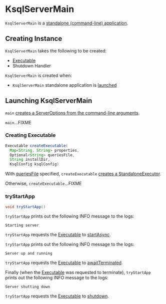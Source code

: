 # KsqlServerMain

`KsqlServerMain` is a [standalone (command-line) application](#main).

## Creating Instance

`KsqlServerMain` takes the following to be created:

* <span id="executable"> [Executable](Executable.md)
* <span id="shutdownHandler"> Shutdown Handler

`KsqlServerMain` is created when:

* `KsqlServerMain` standalone application is [launched](#main)

## <span id="main"> Launching KsqlServerMain

`main` [creates a ServerOptions from the command-line arguments](ServerOptions.md#parse).

`main`...FIXME

### <span id="createExecutable"> Creating Executable

```java
Executable createExecutable(
  Map<String, String> properties,
  Optional<String> queriesFile,
  String installDir,
  KsqlConfig ksqlConfig)
```

With [queriesFile](ServerOptions.md#getQueriesFile) specified, `createExecutable` [creates a StandaloneExecutor](StandaloneExecutorFactory.md#create).

Otherwise, `createExecutable`...FIXME

### <span id="tryStartApp"> tryStartApp

```java
void tryStartApp()
```

`tryStartApp` prints out the following INFO message to the logs:

```text
Starting server
```

`tryStartApp` requests the [Executable](#executable) to [startAsync](Executable.md#startAsync).

`tryStartApp` prints out the following INFO message to the logs:

```text
Server up and running
```

`tryStartApp` requests the [Executable](#executable) to [awaitTerminated](Executable.md#awaitTerminated).

Finally (when the [Executable](#executable) was requested to terminate), `tryStartApp` prints out the following INFO message to the logs:

```text
Server shutting down
```

`tryStartApp` requests the [Executable](#executable) to [shutdown](Executable.md#shutdown).

